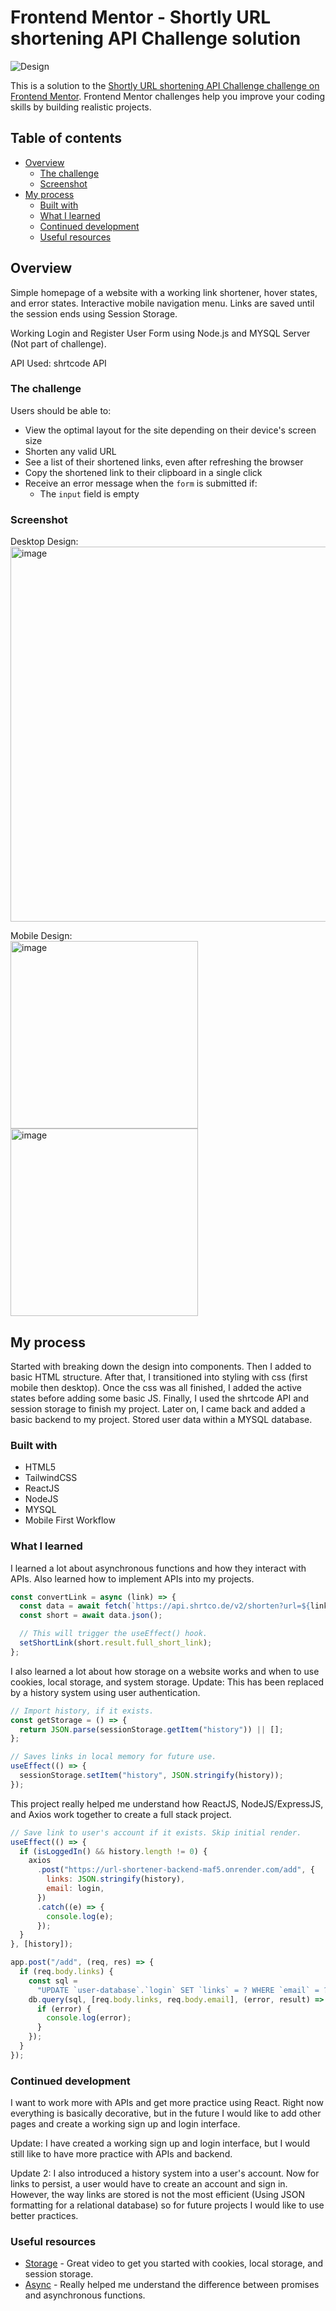 # Frontend Mentor - Shortly URL shortening API Challenge solution

![Design](./design/desktop-preview.jpg)

This is a solution to the [Shortly URL shortening API Challenge challenge on Frontend Mentor](https://www.frontendmentor.io/challenges/url-shortening-api-landing-page-2ce3ob-G). Frontend Mentor challenges help you improve your coding skills by building realistic projects.

## Table of contents

- [Overview](#overview)
  - [The challenge](#the-challenge)
  - [Screenshot](#screenshot)
- [My process](#my-process)
  - [Built with](#built-with)
  - [What I learned](#what-i-learned)
  - [Continued development](#continued-development)
  - [Useful resources](#useful-resources)

## Overview

Simple homepage of a website with a working link shortener, hover states, and error states. Interactive mobile navigation menu. Links are saved until the session ends using Session Storage.

Working Login and Register User Form using Node.js and MYSQL Server (Not part of challenge).

API Used: shrtcode API

### The challenge

Users should be able to:

- View the optimal layout for the site depending on their device's screen size
- Shorten any valid URL
- See a list of their shortened links, even after refreshing the browser
- Copy the shortened link to their clipboard in a single click
- Receive an error message when the `form` is submitted if:
  - The `input` field is empty

### Screenshot

Desktop Design:
<br /> <img width="600" src="./design/desktop-active-states.jpg" alt="image">

Mobile Design:
<br /> <img width="300" alt="image" src="https://github.com/Brian-Lin-2/frontend-mentor-url-shortener/assets/19761406/48a16816-705f-4ab8-b14e-432bd23ec42f">
<br /> <img width="300" alt="image" src="https://github.com/Brian-Lin-2/frontend-mentor-url-shortener/assets/19761406/de23ade3-1e33-4e71-b983-8d2513820cbb">

## My process

Started with breaking down the design into components. Then I added to basic HTML structure. After that, I transitioned into styling with css (first mobile then desktop). Once the css was all finished, I added the active states before adding some basic JS. Finally, I used the shrtcode API and session storage to finish my project. Later on, I came back and added a basic backend to my project. Stored user data within a MYSQL database.

### Built with

- HTML5
- TailwindCSS
- ReactJS
- NodeJS
- MYSQL
- Mobile First Workflow

### What I learned

I learned a lot about asynchronous functions and how they interact with APIs. Also learned how to implement APIs into my projects.

```jsx
const convertLink = async (link) => {
  const data = await fetch(`https://api.shrtco.de/v2/shorten?url=${link}`);
  const short = await data.json();

  // This will trigger the useEffect() hook.
  setShortLink(short.result.full_short_link);
};
```

I also learned a lot about how storage on a website works and when to use cookies, local storage, and system storage. Update: This has been replaced by a history system using user authentication.

```jsx
// Import history, if it exists.
const getStorage = () => {
  return JSON.parse(sessionStorage.getItem("history")) || [];
};

// Saves links in local memory for future use.
useEffect(() => {
  sessionStorage.setItem("history", JSON.stringify(history));
});
```

This project really helped me understand how ReactJS, NodeJS/ExpressJS, and Axios work together to create a full stack project.

```jsx
// Save link to user's account if it exists. Skip initial render.
useEffect(() => {
  if (isLoggedIn() && history.length != 0) {
    axios
      .post("https://url-shortener-backend-maf5.onrender.com/add", {
        links: JSON.stringify(history),
        email: login,
      })
      .catch((e) => {
        console.log(e);
      });
  }
}, [history]);

app.post("/add", (req, res) => {
  if (req.body.links) {
    const sql =
      "UPDATE `user-database`.`login` SET `links` = ? WHERE `email` = ?";
    db.query(sql, [req.body.links, req.body.email], (error, result) => {
      if (error) {
        console.log(error);
      }
    });
  }
});
```

### Continued development

I want to work more with APIs and get more practice using React. Right now everything is basically decorative, but in the future I would like to add other pages and create a working sign up and login interface.

Update: I have created a working sign up and login interface, but I would still like to have more practice with APIs and backend.

Update 2: I also introduced a history system into a user's account. Now for links to persist, a user would have to create an account and sign in. However, the way links are stored is not the most efficient (Using JSON formatting for a relational database) so for future projects I would like to use better practices.

### Useful resources

- [Storage](https://youtu.be/GihQAC1I39Q) - Great video to get you started with cookies, local storage, and session storage.
- [Async](https://youtu.be/li7FzDHYZpc) - Really helped me understand the difference between promises and asynchronous functions.
